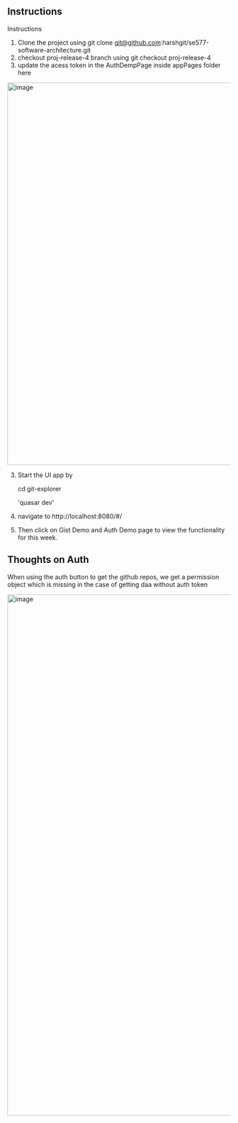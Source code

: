 ## Instructions

Instructions

1. Clone the project using git clone git@github.com:harshgit/se577-software-architecture.git
2. checkout proj-release-4 branch using git checkout proj-release-4
3. update the acess token in the AuthDempPage inside appPages folder here
<img width="863" alt="image" src="https://user-images.githubusercontent.com/3461182/171523558-c8dad305-815a-491d-ad2b-2e2de6c12924.png">

3. Start the UI app by

   cd git-explorer
   
   'quasar dev'
   
4. navigate to http://localhost:8080/#/
5. Then click on Gist Demo and Auth Demo page to view the functionality for this week.


## Thoughts on Auth

When using the auth button to get the github repos, we get a permission object which is missing in the case of getting daa without auth token

<img width="1176" alt="image" src="https://user-images.githubusercontent.com/3461182/171518675-20c176a0-bc45-4c75-adb3-dc1dbc0dccdd.png">
